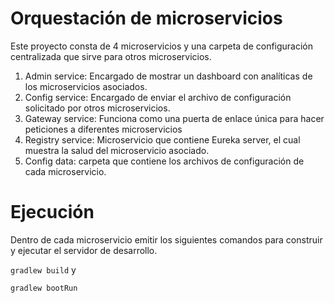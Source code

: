 # Orquestación de microservicios

Este proyecto consta de 4 microservicios y una carpeta de configuración centralizada que sirve para otros microservicios.
1. Admin service: Encargado de mostrar un dashboard con analíticas de los microservicios asociados.
2. Config service: Encargado de enviar el archivo de configuración solicitado por otros microservicios.
3. Gateway service: Funciona como una puerta de enlace única para hacer peticiones a diferentes microservicios
4. Registry service: Microservicio que contiene Eureka server, el cual muestra la salud del microservicio asociado.
5. Config data: carpeta que contiene los archivos de configuración de cada microservicio.

# Ejecución
Dentro de cada microservicio emitir los siguientes comandos para construir y ejecutar el servidor de desarrollo.

`gradlew build` y

`gradlew bootRun`